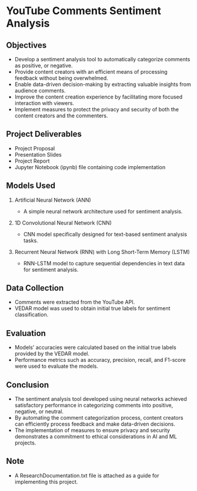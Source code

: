 # YouTube Comments Sentiment Analysis

## Objectives
- Develop a sentiment analysis tool to automatically categorize comments as positive, or negative.
- Provide content creators with an efficient means of processing feedback without being overwhelmed.
- Enable data-driven decision-making by extracting valuable insights from audience comments.
- Improve the content creation experience by facilitating more focused interaction with viewers.
- Implement measures to protect the privacy and security of both the content creators and the commenters.

## Project Deliverables
- Project Proposal
- Presentation Slides
- Project Report
- Jupyter Notebook (ipynb) file containing code implementation

## Models Used
1. Artificial Neural Network (ANN)
   - A simple neural network architecture used for sentiment analysis.
   
2. 1D Convolutional Neural Network (CNN)
   - CNN model specifically designed for text-based sentiment analysis tasks.
   
3. Recurrent Neural Network (RNN) with Long Short-Term Memory (LSTM)
   - RNN-LSTM model to capture sequential dependencies in text data for sentiment analysis.

## Data Collection
- Comments were extracted from the YouTube API.
- VEDAR model was used to obtain initial true labels for sentiment classification.

## Evaluation
- Models' accuracies were calculated based on the initial true labels provided by the VEDAR model.
- Performance metrics such as accuracy, precision, recall, and F1-score were used to evaluate the models.

## Conclusion
- The sentiment analysis tool developed using neural networks achieved satisfactory performance in categorizing comments into positive, negative, or neutral.
- By automating the comment categorization process, content creators can efficiently process feedback and make data-driven decisions.
- The implementation of measures to ensure privacy and security demonstrates a commitment to ethical considerations in AI and ML projects.

## Note
- A ResearchDocumentation.txt file is attached as a guide for implementing this project.

